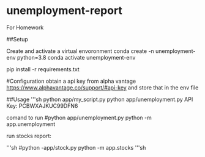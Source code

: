 # unemployment-report
For Homework

##Setup 

Create and activate a virtual envoronment
conda create -n unemployment-env python=3.8
conda activate unemployment-env

pip install -r requirements.txt

#Configuration
obtain a api key from alpha vantage https://www.alphavantage.co/support/#api-key
and store that in the env file



##Usage
'''sh
python app/my_script.py
python app/unemployment.py
API Key: PCBWXAJKUC99DFN6

comand to run 
#python app/unemployment.py
python -m app.unemployment

run stocks report:

'''sh
#python -app/stock.py
python -m app.stocks
'''sh